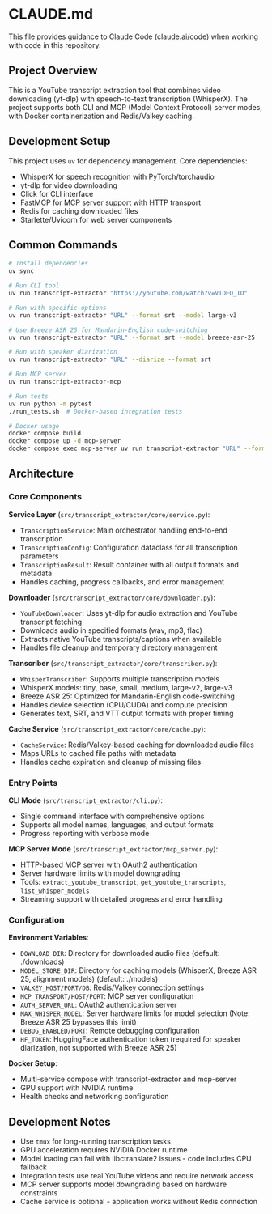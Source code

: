 # CLAUDE.md

This file provides guidance to Claude Code (claude.ai/code) when working with code in this repository.

## Project Overview

This is a YouTube transcript extraction tool that combines video downloading (yt-dlp) with speech-to-text transcription (WhisperX). The project supports both CLI and MCP (Model Context Protocol) server modes, with Docker containerization and Redis/Valkey caching.

## Development Setup

This project uses `uv` for dependency management. Core dependencies:
- WhisperX for speech recognition with PyTorch/torchaudio
- yt-dlp for video downloading  
- Click for CLI interface
- FastMCP for MCP server support with HTTP transport
- Redis for caching downloaded files
- Starlette/Uvicorn for web server components

## Common Commands

```bash
# Install dependencies
uv sync

# Run CLI tool
uv run transcript-extractor "https://youtube.com/watch?v=VIDEO_ID"

# Run with specific options
uv run transcript-extractor "URL" --format srt --model large-v3

# Use Breeze ASR 25 for Mandarin-English code-switching
uv run transcript-extractor "URL" --format srt --model breeze-asr-25

# Run with speaker diarization
uv run transcript-extractor "URL" --diarize --format srt

# Run MCP server
uv run transcript-extractor-mcp

# Run tests
uv run python -m pytest
./run_tests.sh  # Docker-based integration tests

# Docker usage
docker compose build
docker compose up -d mcp-server
docker compose exec mcp-server uv run transcript-extractor "URL" --format srt
```

## Architecture

### Core Components

**Service Layer** (`src/transcript_extractor/core/service.py`):
- `TranscriptionService`: Main orchestrator handling end-to-end transcription
- `TranscriptionConfig`: Configuration dataclass for all transcription parameters
- `TranscriptionResult`: Result container with all output formats and metadata
- Handles caching, progress callbacks, and error management

**Downloader** (`src/transcript_extractor/core/downloader.py`):
- `YouTubeDownloader`: Uses yt-dlp for audio extraction and YouTube transcript fetching
- Downloads audio in specified formats (wav, mp3, flac)
- Extracts native YouTube transcripts/captions when available
- Handles file cleanup and temporary directory management

**Transcriber** (`src/transcript_extractor/core/transcriber.py`):
- `WhisperTranscriber`: Supports multiple transcription models
- WhisperX models: tiny, base, small, medium, large-v2, large-v3
- Breeze ASR 25: Optimized for Mandarin-English code-switching
- Handles device selection (CPU/CUDA) and compute precision
- Generates text, SRT, and VTT output formats with proper timing

**Cache Service** (`src/transcript_extractor/core/cache.py`):
- `CacheService`: Redis/Valkey-based caching for downloaded audio files
- Maps URLs to cached file paths with metadata
- Handles cache expiration and cleanup of missing files

### Entry Points

**CLI Mode** (`src/transcript_extractor/cli.py`):
- Single command interface with comprehensive options
- Supports all model names, languages, and output formats
- Progress reporting with verbose mode

**MCP Server Mode** (`src/transcript_extractor/mcp_server.py`):
- HTTP-based MCP server with OAuth2 authentication
- Server hardware limits with model downgrading
- Tools: `extract_youtube_transcript`, `get_youtube_transcripts`, `list_whisper_models`
- Streaming support with detailed progress and error handling

### Configuration

**Environment Variables**:
- `DOWNLOAD_DIR`: Directory for downloaded audio files (default: ./downloads)
- `MODEL_STORE_DIR`: Directory for caching models (WhisperX, Breeze ASR 25, alignment models) (default: ./models)
- `VALKEY_HOST/PORT/DB`: Redis/Valkey connection settings
- `MCP_TRANSPORT/HOST/PORT`: MCP server configuration
- `AUTH_SERVER_URL`: OAuth2 authentication server
- `MAX_WHISPER_MODEL`: Server hardware limits for model selection (Note: Breeze ASR 25 bypasses this limit)
- `DEBUG_ENABLED/PORT`: Remote debugging configuration
- `HF_TOKEN`: HuggingFace authentication token (required for speaker diarization, not supported with Breeze ASR 25)

**Docker Setup**:
- Multi-service compose with transcript-extractor and mcp-server
- GPU support with NVIDIA runtime
- Health checks and networking configuration

## Development Notes

- Use `tmux` for long-running transcription tasks
- GPU acceleration requires NVIDIA Docker runtime
- Model loading can fail with libctranslate2 issues - code includes CPU fallback
- Integration tests use real YouTube videos and require network access
- MCP server supports model downgrading based on hardware constraints
- Cache service is optional - application works without Redis connection